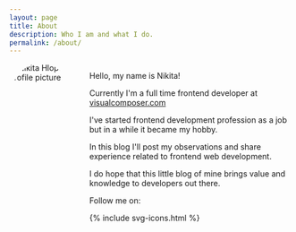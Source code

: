 ```yaml
---
layout: page
title: About
description: Who I am and what I do. 
permalink: /about/
---
```


<style type="text/css">
	.about-container {
		display: flex
	}
	.about-image-container {
		width: 200px;
		height: 137px;
		overflow: hidden;
		border-radius: 50%;
		margin: 0 30px 0 0
	}
	@media screen and (max-width: 768px) {
		.about-image-container {
			height: 130px;
			flex: 0 0 130px;
		}
	}
	@media screen and (max-width: 641px) {
		.about-container {
			flex-direction: column
		}
		.about-image-container {
			height: 200px;
			flex: 0 0 200px;
		}
	}
</style>
<div class="about-container">
	<div class="about-image-container">
		<img src="../../../images/me.png" alt="Nikita Hlopov profile picture">
	</div>
	<div class="about-content-container">
		<p>Hello, my name is Nikita!</p>
		<p>Currently I'm a full time frontend developer at <a href="http://visualcomposer.com" target="_blank">visualcomposer.com</a></p>
		<p>I've started frontend development profession as a job but in a while it became my hobby.</p>
		<p>In this blog I'll post my observations and share experience related to frontend web development.</p>
		<p>I do hope that this little blog of mine brings value and knowledge to developers out there.</p>
		<p>Follow me on:</p>
		{% include svg-icons.html %}
	</div>
</div>

